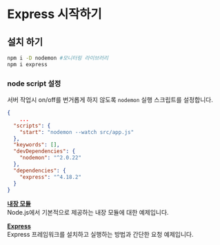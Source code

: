 # Express 시작하기

## 설치 하기

```bash
npm i -D nodemon #모니터링 라이브러리
npm i express
```

### node script 설정

서버 작업시 on/off를 번거롭게 하지 않도록 `nodemon` 실행 스크립트를 설정합니다.

```json
{
	...
  "scripts": {
    "start": "nodemon --watch src/app.js"
  },
  "keywords": [],
  "devDependencies": {
    "nodemon": "^2.0.22"
  },
  "dependencies": {
    "express": "^4.18.2"
  }
}
```


[**내장 모듈**](https://github.com/yondo123/express-practice/tree/node-modules)  
Node.js에서 기본적으로 제공하는 내장 모듈에 대한 예제입니다.

[**Express**](https://github.com/yondo123/express-practice/tree/express)  
Express 프레임워크를 설치하고 실행하는 방법과 간단한 요청 예제입니다.
